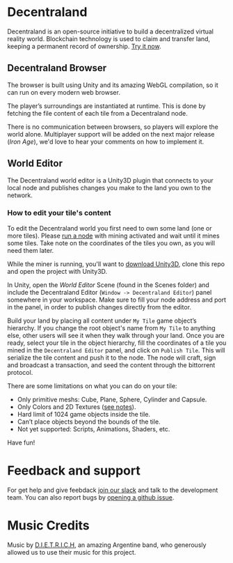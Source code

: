 # Decentraland
Decentraland is an open-source initiative to build a decentralized virtual reality world. Blockchain technology is used to claim and transfer land, keeping a permanent record of ownership. [Try it now](https://decentraland.org/app/).


## Decentraland Browser
The browser is built using Unity and its amazing WebGL compilation, so it can run on every modern web browser.

The player’s surroundings are instantiated at runtime. This is done by fetching the file content of each tile from a Decentraland node.

There is no communication between browsers, so players will explore the world alone. Multiplayer support will be added on the next major release (*Iron Age*), we'd love to hear your comments on how to implement it.


## World Editor

The Decentraland world editor is a Unity3D plugin that connects to your local node and publishes changes you make to the land you own to the network.

### How to edit your tile's content
To edit the Decentraland world you first need to own some land (one or more tiles). Please [run a node](https://github.com/decentraland/decentraland-node) with mining activated and wait until it mines some tiles. Take note on the coordinates of the tiles you own, as you will need them later. 

While the miner is running, you'll want to [download Unity3D](https://unity3d.com/get-unity/download), clone this repo and open the project with Unity3D.

In Unity, open the *World Editor* Scene (found in the Scenes folder) and include the Decentraland Editor (`Window -> Decentraland Editor`) panel somewhere in your workspace. Make sure to fill your node address and port in the panel, in order to publish changes directly from the editor.

Build your land by placing all content under `My Tile` game object’s hierarchy. If you change the root object's name from `My Tile` to anything else, other users will see it when they walk through your land. Once you are ready, select your tile in the object hierarchy, fill the coordinates of a tile you mined in the `Decentraland Editor` panel, and click on `Publish Tile`. This will serialize the tile content and push it to the node. The node will craft, sign and broadcast a transaction, and seed the content through the bittorrent protocol.

There are some limitations on what you can do on your tile:

* Only primitive meshs: Cube, Plane, Sphere, Cylinder and Capsule.
* Only Colors and 2D Textures ([see notes](./docs/EDITOR.md)).
* Hard limit of 1024 game objects inside the tile.
* Can’t place objects beyond the bounds of the tile.
* Not yet supported: Scripts, Animations, Shaders, etc.

Have fun!

# Feedback and support
For get help and give feebdack [join our slack](https://rauchg-slackin-ueglzmcnsv.now.sh/) and talk to the development team. You can also report bugs by [opening a github issue](https://github.com/decentraland/bronzeage-editor/issues/new).


# Music Credits
Music by [D.I.E.T.R.I.C.H](http://www.d-i-e-t-r-i-c-h.com/), an amazing Argentine band, who generously allowed us to use their music for this project.
